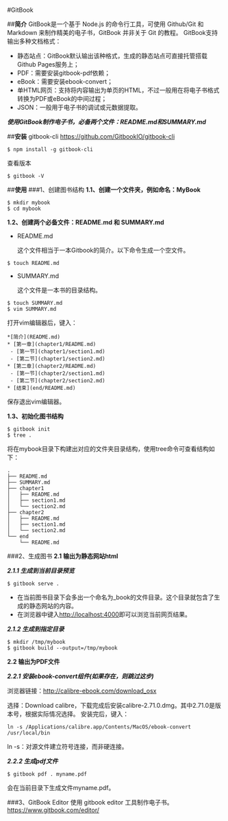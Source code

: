 #GitBook

##**简介**
GitBook是一个基于 Node.js 的命令行工具，可使用 Github/Git 和 Markdown 来制作精美的电子书，GitBook 并非关于 Git 的教程。
GitBook支持输出多种文档格式：

- 静态站点：GitBook默认输出该种格式，生成的静态站点可直接托管搭载Github Pages服务上；
- PDF：需要安装gitbook-pdf依赖；
- eBook：需要安装ebook-convert；
- 单HTML网页：支持将内容输出为单页的HTML，不过一般用在将电子书格式转换为PDF或eBook的中间过程；
- JSON：一般用于电子书的调试或元数据提取。

***使用GitBook制作电子书，必备两个文件：README.md和SUMMARY.md***

##**安装**
gitbook-cli <https://github.com/GitbookIO/gitbook-cli>

	$ npm install -g gitbook-cli
	
查看版本

	$ gitbook -V
	
##**使用**
###1、创建图书结构
**1.1、创建一个文件夹，例如命名：MyBook**

	$ mkdir mybook
	$ cd mybook
	
**1.2、创建两个必备文件：README.md 和 SUMMARY.md**

- README.md

   这个文件相当于一本Gitbook的简介。以下命令生成一个空文件。
 
```
$ touch README.md
```

- SUMMARY.md

   这个文件是一本书的目录结构。
   
```
$ touch SUMMARY.md
$ vim SUMMARY.md
```
打开vim编辑器后，键入：

	*[简介](README.md)
	* [第一章](chapter1/README.md)
	 - [第一节](chapter1/section1.md)
	 - [第二节](chapter1/section2.md)
	* [第二章](chapter2/README.md)
	 - [第一节](chapter2/section1.md)
	 - [第二节](chapter2/section2.md)
	* [结束](end/README.md)

保存退出vim编辑器。

**1.3、初始化图书结构**
	
	$ gitbook init
	$ tree .
将在mybook目录下构建出对应的文件夹目录结构，使用tree命令可查看结构如下：

	.
	├── README.md
	├── SUMMARY.md
	├── chapter1
	│   ├── README.md
	│   ├── section1.md
	│   └── section2.md
	├── chapter2
	│   ├── README.md
	│   ├── section1.md
	│   └── section2.md
	└── end
	    └── README.md

###2、生成图书
**2.1 输出为静态网站html**

***2.1.1 生成到当前目录预览***
	
	$ gitbook serve .
	
- 在当前图书目录下会多出一个命名为_book的文件目录。这个目录就包含了生成的静态网站的内容。
- 在浏览器中键入<http://localhost:4000>即可以浏览当前网页结果。

***2.1.2 生成到指定目录***

	$ mkdir /tmp/mybook
	$ gitbook build --output=/tmp/mybook
	
**2.2 输出为PDF文件**

***2.2.1 安装ebook-convert组件(如果存在，则跳过这步)***

浏览器链接：<http://calibre-ebook.com/download_osx>

选择：Download calibre，下载完成后安装calibre-2.71.0.dmg。其中2.71.0是版本号，根据实际情况选择。
安装完后，键入：
	
	ln -s /Applications/calibre.app/Contents/MacOS/ebook-convert /usr/local/bin
ln -s：对源文件建立符号连接，而非硬连接。

***2.2.2 生成pdf文件***


	$ gitbook pdf . myname.pdf
会在当前目录下生成文件myname.pdf。
	
###3、GitBook Editor
使用 gitbook editor 工具制作电子书。
<https://www.gitbook.com/editor/>
	